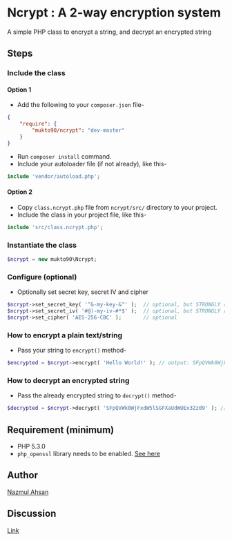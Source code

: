# Ncrypt : A 2-way encryption system

A simple PHP class to encrypt a string, and decrypt an encrypted string

## Steps

### Include the class

#### Option 1

- Add the following to your `composer.json` file-
```json
{
    "require": {
        "mukto90/ncrypt": "dev-master"
    }
}
```
- Run `composer install` command.
- Include your autoloader file (if not already), like this-
```php
include 'vendor/autoload.php';
```

#### Option 2

- Copy `class.ncrypt.php` file from `ncrypt/src/` directory to your project.
- Include the class in your project file, like this-
```php
include 'src/class.ncrypt.php';
```

### Instantiate the class
```php
$ncrypt = new mukto90\Ncrypt;
```

### Configure (optional)
- Optionally set secret key, secret IV and cipher
```php
$ncrypt->set_secret_key( '^&-my-key-&^' );  // optional, but STRONGLY recommended
$ncrypt->set_secret_iv( '#@)-my-iv-#*$' );  // optional, but STRONGLY recommended
$ncrypt->set_cipher( 'AES-256-CBC' );       // optional
```

### How to encrypt a plain text/string
- Pass your string to `encrypt()` method-
```php
$encrypted = $ncrypt->encrypt( 'Hello World!' ); // output: SFpQVWk0WjFxdW5lSGFXaUdWUEx3Zz09
```

### How to decrypt an encrypted string
- Pass the already encrypted string to `decrypt()` method-
```php
$decrypted = $ncrypt->decrypt( 'SFpQVWk0WjFxdW5lSGFXaUdWUEx3Zz09' ); // output: Hello World!
```
## Requirement (minimum)
 - PHP 5.3.0
 - `php_openssl` library needs to be enabled. [See here](http://php.net/manual/en/openssl.installation.php)

## Author
[Nazmul Ahsan](https://nazmulahsan.me)

## Discussion
[Link](https://nazmulahsan.me/?p=570)